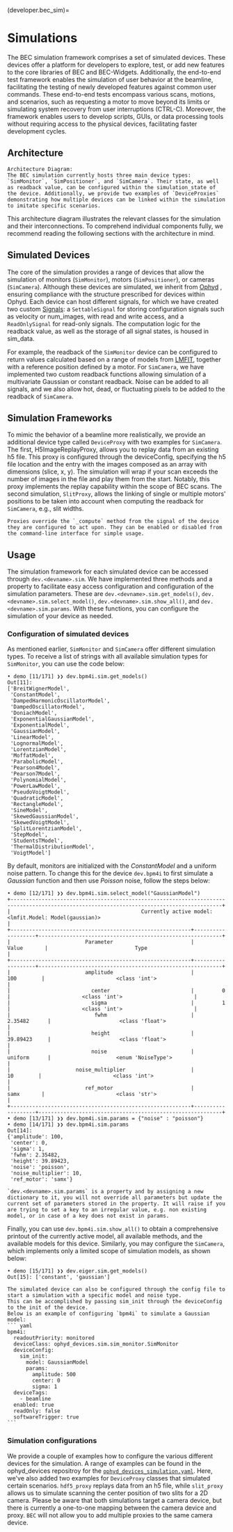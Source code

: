 (developer.bec_sim)=
# Simulations
The BEC simulation framework comprises a set of simulated devices. These devices offer a platform for developers to explore, test, or add new features to the core libraries of BEC and BEC-Widgets. Additionally, the end-to-end test framework enables the simulation of user behavior at the beamline, facilitating the testing of newly developed features against common user commands. These end-to-end tests encompass various scans, motions, and scenarios, such as requesting a motor to move beyond its limits or simulating system recovery from user interruptions (CTRL-C). Moreover, the framework enables users to develop scripts, GUIs, or data processing tools without requiring access to the physical devices, facilitating faster development cycles.

## Architecture
```{figure} ../../assets/simulation_context_diagram.png
Architecture Diagram:  
The BEC simulation currently hosts three main device types: `SimMonitor`, `SimPositioner`, and `SimCamera`. Their state, as well as readback value, can be configured within the simulation_state of the device. Additionally, we provide two examples of `DeviceProxies` demonstrating how multiple devices can be linked within the simulation to imitate specific scenarios.
```

This architecture diagram illustrates the relevant classes for the simulation and their interconnections. To comprehend individual components fully, we recommend reading the following sections with the architecture in mind.

## Simulated Devices
The core of the simulation provides a range of devices that allow the simulation of monitors (`SimMonitor`), motors (`SimPositioner`), or cameras (`SimCamera`). Although these devices are simulated, we inherit from [Ophyd](https://nsls-ii.github.io/ophyd/) , ensuring compliance with the structure prescribed for devices within Ophyd. Each device can host different signals, for which we have created two custom [Signals](https://nsls-ii.github.io/ophyd/signals.html): a `SettableSignal` for storing configuration signals such as velocity or num_images, with read and write access, and a `ReadOnlySignal` for read-only signals. The computation logic for the readback value, as well as the storage of all signal states, is housed in sim_data.

For example, the readback of the `SimMonitor` device can be configured to return values calculated based on a range of models from [LMFIT](https://lmfit.github.io/lmfit-py/builtin_models.html), together with a reference position defined by a motor. For `SimCamera`, we have implemented two custom readback functions allowing simulation of a multivariate Gaussian or constant readback. Noise can be added to all signals, and we also allow hot, dead, or fluctuating pixels to be added to the readback of `SimCamera`.

## Simulation Frameworks
To mimic the behavior of a beamline more realistically, we provide an additional device type called `DeviceProxy` with two examples for `SimCamera`. The first, H5ImageReplayProxy, allows you to replay data from an existing h5 file. This proxy is configured through the deviceConfig, specifying the h5 file location and the entry with the images composed as an array with dimensions (slice, x, y). The simulation will wrap if your scan exceeds the number of images in the file and play them from the start. Notably, this proxy implements the replay capability within the scope of BEC scans. The second simulation, `SlitProxy`, allows the linking of single or multiple motors' positions to be taken into account when computing the readback for `SimCamera`, e.g., slit widths.

```{Note}
Proxies override the `_compute` method from the signal of the device they are configured to act upon. They can be enabled or disabled from the command-line interface for simple usage.
```
## Usage

The simulation framework for each simulated device can be accessed through `dev.<devname>.sim`. We have implemented three methods and a property to facilitate easy access configuration and configuration of the simulation parameters. These are `dev.<devname>.sim.get_models()`, `dev.<devname>.sim.select_model()`, `dev.<devname>.sim.show_all()`, and `dev.<devname>.sim.params`. With these functions, you can configure the simulation of your device as needed.

### Configuration of simulated devices
As mentioned earlier, `SimMonitor` and `SimCamera` offer different simulation types. To receive a list of strings with all available simulation types for `SimMonitor`, you can use the code below:

```ipython
• demo [11/171] ❯❯ dev.bpm4i.sim.get_models()
Out[11]:
['BreitWignerModel',
 'ConstantModel',
 'DampedHarmonicOscillatorModel',
 'DampedOscillatorModel',
 'DoniachModel',
 'ExponentialGaussianModel',
 'ExponentialModel',
 'GaussianModel',
 'LinearModel',
 'LognormalModel',
 'LorentzianModel',
 'MoffatModel',
 'ParabolicModel',
 'Pearson4Model',
 'Pearson7Model',
 'PolynomialModel',
 'PowerLawModel',
 'PseudoVoigtModel',
 'QuadraticModel',
 'RectangleModel',
 'SineModel',
 'SkewedGaussianModel',
 'SkewedVoigtModel',
 'SplitLorentzianModel',
 'StepModel',
 'StudentsTModel',
 'ThermalDistributionModel',
 'VoigtModel']
```
By default, monitors are initialized with the *ConstantModel* and a uniform noise pattern. To change this for the device `dev.bpm4i` to first simulate a *Gaussian* function and then use *Poisson* noise, follow the steps below:
```ipython
• demo [12/171] ❯❯ dev.bpm4i.sim.select_model("GaussianModel")
+------------------------------------------------------------------------------------------------------------------------------------------+
|                                          Currently active model: <lmfit.Model: Model(gaussian)>                                          |
+----------------------------------------------------------+-------------------+-----------------------------------------------------------+
|                        Parameter                         |       Value       |                            Type                           |
+----------------------------------------------------------+-------------------+-----------------------------------------------------------+
|                        amplitude                         |        100        |                       <class 'int'>                       |
|                          center                          |         0         |                       <class 'int'>                       |
|                          sigma                           |         1         |                       <class 'int'>                       |
|                           fwhm                           |      2.35482      |                      <class 'float'>                      |
|                          height                          |      39.89423     |                      <class 'float'>                      |
|                          noise                           |      uniform      |                     <enum 'NoiseType'>                    |
|                     noise_multiplier                     |         10        |                       <class 'int'>                       |
|                        ref_motor                         |        samx       |                       <class 'str'>                       |
+----------------------------------------------------------+-------------------+-----------------------------------------------------------+
• demo [13/171] ❯❯ dev.bpm4i.sim.params = {"noise" : "poisson"}
• demo [14/171] ❯❯ dev.bpm4i.sim.params
Out[14]:
{'amplitude': 100,
 'center': 0,
 'sigma': 1,
 'fwhm': 2.35482,
 'height': 39.89423,
 'noise': 'poisson',
 'noise_multiplier': 10,
 'ref_motor': 'samx'}
```
```{note}
`dev.<devname>.sim.params` is a property and by assigning a new dictionary to it, you will not override all parameters but update the current set of parameters stored in the property. It will raise if you are trying to set a key to an irregular value, e.g. non existing model, or in case of a key does not exist in params.
```
Finally, you can use `dev.bpm4i.sim.show_all()` to obtain a comprehensive printout of the currently active model, all available methods, and the available models for this device. Similarly, you may configure the `SimCamera`, which implements only a limited scope of simulation models, as shown below:
```ipython
• demo [15/171] ❯❯ dev.eiger.sim.get_models()
Out[15]: ['constant', 'gaussian']
```

````{note}
The simulated device can also be configured through the config file to start a simulation with a specific model and noise type. 
This can be accomplished by passing sim_init through the deviceConfig to the init of the device. 
Below is an example of configuring `bpm4i` to simulate a Gaussian model:
``` yaml
bpm4i:
  readoutPriority: monitored
  deviceClass: ophyd_devices.sim.sim_monitor.SimMonitor
  deviceConfig:
    sim_init:
      model: GaussianModel
      params:
        amplitude: 500
        center: 0
        sigma: 1
  deviceTags:
    - beamline
  enabled: true
  readOnly: false
  softwareTrigger: true
```
````
### Simulation configurations 
We provide a couple of examples how to configure the various different devices for the simulation. 
A range of examples can be found in the ophyd_devices repositroy for the [`ophyd_devices_simulation.yaml`](https://github.com/bec-project/ophyd_devices/blob/main/ophyd_devices/configs/ophyd_devices_simulation.yaml).
Here, we've also added two examples for `DeviceProxy` classes that simulated certain scenarios. `hdf5_proxy` replays data from an h5 file, while `slit_proxy` allows us to simulate scanning the center position of two slits for a 2D camera. Please be aware that both simulations target a camera device, but there is currently a one-to-one mapping between the camera device and proxy. `BEC` will not allow you to add multiple proxies to the same camera device.

